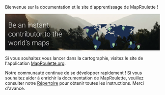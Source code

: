 ---
---

Bienvenue sur la documentation et le site d'apprentissage de MapRoulette !

![](/media/welcome-index.png)

Si vous souhaitez vous lancer dans la cartographie, visitez le site de l'application [MapRoulette.org](https://maproulette.org/).

Notre communauté continue de se développer rapidement ! Si vous souhaitez aider à enrichir la documentation de MapRoulette, veuillez consulter notre [Répertoire](https://github.com/maproulette/docs) pour obtenir toutes les instructions. Merci d'avance. 

